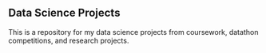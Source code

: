 ## Data Science Projects

This is a repository for my data science projects from coursework, datathon competitions, and research projects. 
